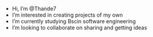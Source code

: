 -  Hi, I’m @Thande7
-  I’m interested in creating projects of my own 
-  I’m currently studying Bscin software engineering 
-  I’m looking to collaborate on sharing and getting ideas


<!---
Thande7/Thande7 is a ✨ specialist ✨ repository because its `README.md` (this file) appears on your GitHub profile.
You can click the Preview link to take a look at your changes.
--->
